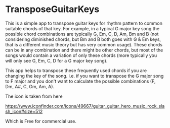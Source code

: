 # TransposeGuitarKeys

This is a simple app to transpose guitar keys for rhythm pattern to common suitable chords of that key. For example, in a typical G major key song the possible chord combinations are typically G, Em, C, D, Am, Bm and B (not considering diminished chords, but Bm and B both goes with G & Em keys, that is a different music theory but has very common usage). These chords can be in any combination and there might be other chords, but most of the songs would contain a variation of only these chords (more typically you will only see G, Em, C, D for a G major key song). 

This app helps to transpose these frequently used chords if you are changing the key of the song. i.e. if you want to transpose the G major song to F major and you don't want to calculate the possible combinations (F, Dm, A#, C, Gm, Am, A).

The icon is taken from here

https://www.iconfinder.com/icons/49667/guitar_guitar_hero_music_rock_slash_icon#size=512

Which is Free for commercial use.
